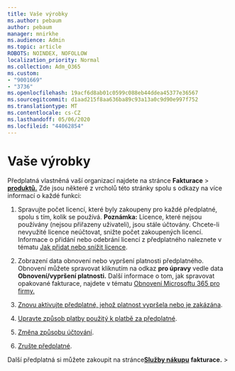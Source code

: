 ```yaml
---
title: Vaše výrobky
ms.author: pebaum
author: pebaum
manager: mnirkhe
ms.audience: Admin
ms.topic: article
ROBOTS: NOINDEX, NOFOLLOW
localization_priority: Normal
ms.collection: Adm_O365
ms.custom:
- "9001669"
- "3736"
ms.openlocfilehash: 19acf6d8ab01c0599c088eb44ddea45377e36567
ms.sourcegitcommit: d1aad215f8aa636ba89c93a13a0c9d90e997f752
ms.translationtype: MT
ms.contentlocale: cs-CZ
ms.lasthandoff: 05/06/2020
ms.locfileid: "44062854"
---
```

# <a name="your-products"></a>Vaše výrobky

Předplatná vlastněná vaší organizací najdete na stránce **Fakturace** > **[produktů.](https://go.microsoft.com/fwlink/p/?linkid=842054)** Zde jsou některé z vrcholů této stránky spolu s odkazy na více informací o každé funkci:

1. Spravujte počet licencí, které byly zakoupeny pro každé předplatné, spolu s tím, kolik se používá.  **Poznámka:** Licence, které nejsou používány (nejsou přiřazeny uživateli), jsou stále účtovány.  Chcete-li nevyužité licence neúčtovat, snižte počet zakoupených licencí. Informace o přidání nebo odebrání licencí z předplatného naleznete v tématu [Jak přidat nebo snížit licence](https://docs.microsoft.com/alchemyinsights/how-to-add-or-reduce-licenses).

2. Zobrazení data obnovení nebo vypršení platnosti předplatného.  Obnovení můžete spravovat kliknutím na odkaz **pro úpravy** vedle data **Obnovení/vypršení platnosti.**  Další informace o tom, jak spravovat opakované fakturace, najdete v tématu [Obnovení Microsoftu 365 pro firmy.](https://go.microsoft.com/fwlink/?linkid=2119216)

3. [Znovu aktivujte předplatné, jehož platnost vypršela nebo je zakázána](https://go.microsoft.com/fwlink/?linkid=2117519).

4. [Upravte způsob platby použitý k platbě za předplatné](https://go.microsoft.com/fwlink/?linkid=2117167).

5. [Změna způsobu účtování](https://go.microsoft.com/fwlink/?linkid=2119112).

6. [Zrušte předplatné](https://go.microsoft.com/fwlink/?linkid=2119113).

Další předplatná si můžete zakoupit na stránce[**Služby nákupu**](https://go.microsoft.com/fwlink/p/?linkid=868433) **fakturace.** > 
